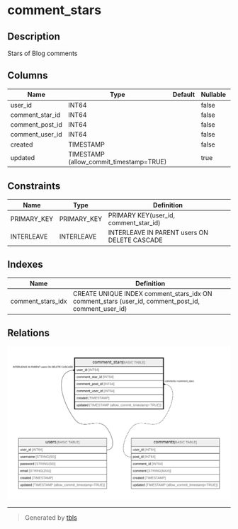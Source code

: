 # comment_stars

## Description

Stars of Blog comments

## Columns

| Name | Type | Default | Nullable | Children | Parents | Comment |
| ---- | ---- | ------- | -------- | -------- | ------- | ------- |
| user_id | INT64 |  | false |  | [users](users.md) |  |
| comment_star_id | INT64 |  | false |  | [users](users.md) |  |
| comment_post_id | INT64 |  | false |  | [comments](comments.md) |  |
| comment_user_id | INT64 |  | false |  | [comments](comments.md) |  |
| created | TIMESTAMP |  | false |  |  |  |
| updated | TIMESTAMP (allow_commit_timestamp=TRUE) |  | true |  |  |  |

## Constraints

| Name | Type | Definition |
| ---- | ---- | ---------- |
| PRIMARY_KEY | PRIMARY_KEY | PRIMARY KEY(user_id, comment_star_id) |
| INTERLEAVE | INTERLEAVE | INTERLEAVE IN PARENT users ON DELETE CASCADE |

## Indexes

| Name | Definition |
| ---- | ---------- |
| comment_stars_idx | CREATE UNIQUE INDEX comment_stars_idx ON comment_stars (user_id, comment_post_id, comment_user_id) |

## Relations

![er](comment_stars.svg)

---

> Generated by [tbls](https://github.com/k1LoW/tbls)
